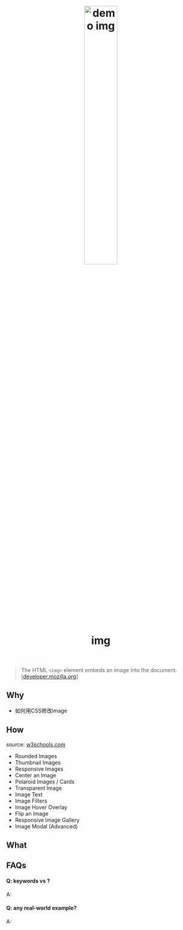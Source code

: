 <h1 align="center">
<br>
	<a href="https://developer.mozilla.org/en-US/docs/Web/HTML/Element/img">
  <img src="https://i.imgur.com/Kn17bI4.png" alt="demo img" width=42%">
  </a>
  <br><br>
img
  <br><br>
</h1>

> The HTML `<img>` element embeds an image into the document. [[developer.mozilla.org](https://developer.mozilla.org/en-US/docs/Web/HTML/Element/img)]

## Why 

* 如何用CSS修改image

## How

source: [w3schools.com](https://www.w3schools.com/css/css3_images.asp)

* Rounded Images
* Thumbnail Images
* Responsive Images
* Center an Image
* Polaroid Images / Cards
* Transparent Image
* Image Text
* Image Filters
* Image Hover Overlay
* Flip an Image
* Responsive Image Gallery
* Image Modal (Advanced)


## What 



## FAQs

#### Q: keywords vs ?

A: 

#### Q: any real-world example?

A: 

